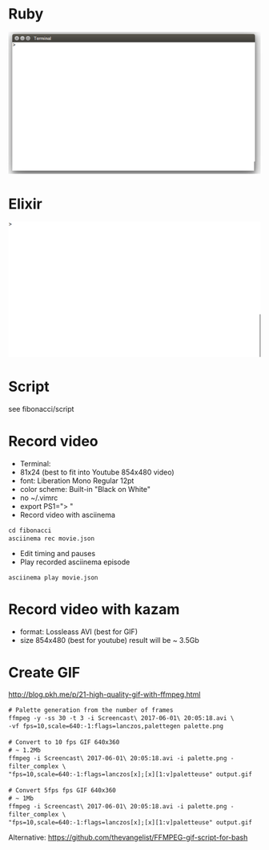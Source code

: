 # Ruby
![Screencast](screencast_10fps.gif)

# Elixir
![Screencast](elixir-0.8.0/screencast.gif)

# Script

see fibonacci/script

# Record video
* Terminal:
 * 81x24 (best to fit into Youtube 854x480 video)
 * font: Liberation Mono Regular 12pt
 * color scheme: Built-in "Black on White"
 * no ~/.vimrc
 * export PS1="> "
* Record video with asciinema
```
cd fibonacci
asciinema rec movie.json
```
* Edit timing and pauses
* Play recorded asciinema episode
```
asciinema play movie.json
```

# Record video with kazam

* format: Lossleass AVI (best for GIF)
* size 854x480 (best for youtube)
result will be ~ 3.5Gb

# Create GIF
http://blog.pkh.me/p/21-high-quality-gif-with-ffmpeg.html

```
# Palette generation from the number of frames
ffmpeg -y -ss 30 -t 3 -i Screencast\ 2017-06-01\ 20:05:18.avi \
-vf fps=10,scale=640:-1:flags=lanczos,palettegen palette.png

# Convert to 10 fps GIF 640x360
# ~ 1.2Mb
ffmpeg -i Screencast\ 2017-06-01\ 20:05:18.avi -i palette.png -filter_complex \
"fps=10,scale=640:-1:flags=lanczos[x];[x][1:v]paletteuse" output.gif

# Convert 5fps fps GIF 640x360
# ~ 1Mb
ffmpeg -i Screencast\ 2017-06-01\ 20:05:18.avi -i palette.png -filter_complex \
"fps=10,scale=640:-1:flags=lanczos[x];[x][1:v]paletteuse" output.gif
```

Alternative: https://github.com/thevangelist/FFMPEG-gif-script-for-bash
